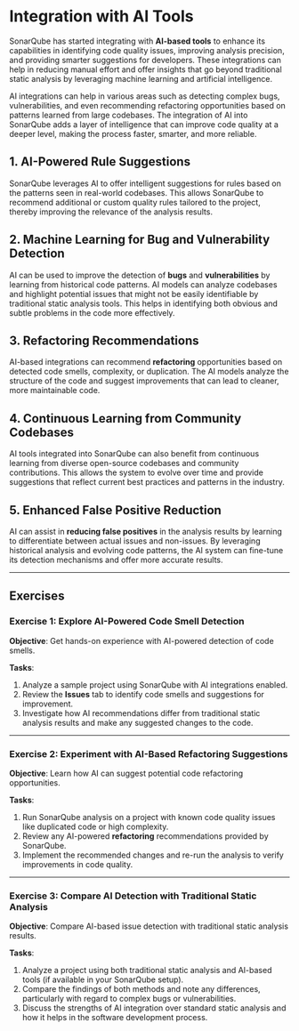 # Integration with AI Tools

SonarQube has started integrating with **AI-based tools** to enhance its 
capabilities in identifying code quality issues, improving analysis 
precision, and providing smarter suggestions for developers. These 
integrations can help in reducing manual effort and offer insights that go 
beyond traditional static analysis by leveraging machine learning and 
artificial intelligence.     

AI integrations can help in various areas such as detecting complex bugs, 
vulnerabilities, and even recommending refactoring opportunities based on 
patterns learned from large codebases. The integration of AI into SonarQube 
adds a layer of intelligence that can improve code quality at a deeper 
level, making the process faster, smarter, and more reliable.    

## 1. AI-Powered Rule Suggestions

SonarQube leverages AI to offer intelligent suggestions for rules based on 
the patterns seen in real-world codebases. This allows SonarQube to 
recommend additional or custom quality rules tailored to the project, 
thereby improving the relevance of the analysis results.   

## 2. Machine Learning for Bug and Vulnerability Detection

AI can be used to improve the detection of **bugs** and **vulnerabilities** 
by learning from historical code patterns. AI models can analyze codebases 
and highlight potential issues that might not be easily identifiable by 
traditional static analysis tools. This helps in identifying both obvious 
and subtle problems in the code more effectively.    

## 3. Refactoring Recommendations

AI-based integrations can recommend **refactoring** opportunities based on 
detected code smells, complexity, or duplication. The AI models analyze the 
structure of the code and suggest improvements that can lead to cleaner, 
more maintainable code.   

## 4. Continuous Learning from Community Codebases 

AI tools integrated into SonarQube can also benefit from continuous 
learning from diverse open-source codebases and community contributions. 
This allows the system to evolve over time and provide suggestions that 
reflect current best practices and patterns in the industry.    

## 5. Enhanced False Positive Reduction

AI can assist in **reducing false positives** in the analysis results by 
learning to differentiate between actual issues and non-issues. By 
leveraging historical analysis and evolving code patterns, the AI system 
can fine-tune its detection mechanisms and offer more accurate results.   

---

## Exercises

### Exercise 1: Explore AI-Powered Code Smell Detection

**Objective**: 
Get hands-on experience with AI-powered detection of code smells.

**Tasks**:
1. Analyze a sample project using SonarQube with AI integrations enabled.
2. Review the **Issues** tab to identify code smells and suggestions for 
   improvement. 
3. Investigate how AI recommendations differ from traditional static 
   analysis results and make any suggested changes to the code.  

---

### Exercise 2: Experiment with AI-Based Refactoring Suggestions

**Objective**: 
Learn how AI can suggest potential code refactoring opportunities.

**Tasks**:
1. Run SonarQube analysis on a project with known code quality issues like 
   duplicated code or high complexity. 
2. Review any AI-powered **refactoring** recommendations provided by SonarQube.
3. Implement the recommended changes and re-run the analysis to verify 
   improvements in code quality. 

---

### Exercise 3: Compare AI Detection with Traditional Static Analysis

**Objective**: 
Compare AI-based issue detection with traditional static analysis results.

**Tasks**:
1. Analyze a project using both traditional static analysis and AI-based 
   tools (if available in your SonarQube setup). 
2. Compare the findings of both methods and note any differences, 
   particularly with regard to complex bugs or vulnerabilities. 
3. Discuss the strengths of AI integration over standard static analysis 
   and how it helps in the software development process. 
